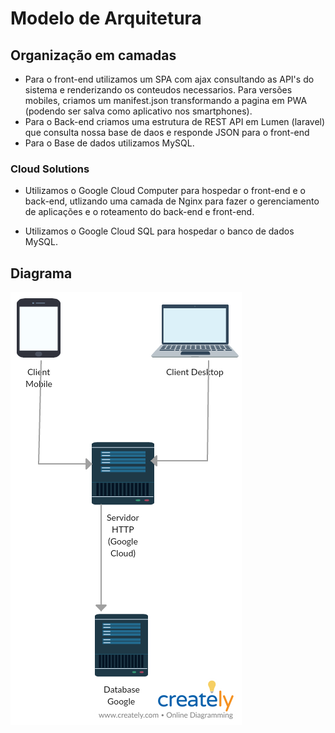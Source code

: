 # Modelo de Arquitetura

## Organização em camadas

* Para o front-end utilizamos um SPA com ajax consultando as API's do sistema e renderizando os conteudos necessarios. Para versões mobiles, criamos um manifest.json transformando a pagina em PWA (podendo ser salva como aplicativo nos smartphones).
* Para o Back-end criamos uma estrutura de REST API em Lumen (laravel) que consulta nossa base de daos e responde JSON para o front-end
* Para o Base de dados utilizamos MySQL.

### Cloud Solutions

* Utilizamos o Google Cloud Computer para hospedar o front-end e o back-end, utlizando uma camada de Nginx para fazer o gerenciamento de aplicações e o roteamento do back-end e front-end.

* Utilizamos o Google Cloud SQL para hospedar o banco de dados MySQL.

## Diagrama

![](implantacao.png)



